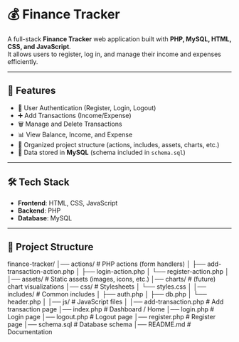 # 💰 Finance Tracker

A full-stack **Finance Tracker** web application built with **PHP, MySQL, HTML, CSS, and JavaScript**.  
It allows users to register, log in, and manage their income and expenses efficiently.

---

## 🚀 Features
- 🔐 User Authentication (Register, Login, Logout)
- ➕ Add Transactions (Income/Expense)
- 🗑️ Manage and Delete Transactions
- 📊 View Balance, Income, and Expense
- 📂 Organized project structure (actions, includes, assets, charts, etc.)
- 💾 Data stored in **MySQL** (schema included in `schema.sql`)

---

## 🛠️ Tech Stack
- **Frontend**: HTML, CSS, JavaScript  
- **Backend**: PHP  
- **Database**: MySQL  

---

## 📂 Project Structure
finance-tracker/
│── actions/ # PHP actions (form handlers)
│ ├── add-transaction-action.php
│ ├── login-action.php
│ └── register-action.php
│
│── assets/ # Static assets (images, icons, etc.)
│── charts/ # (future) chart visualizations
│── css/ # Stylesheets
│ └── styles.css
│
│── includes/ # Common includes
│ ├── auth.php
│ ├── db.php
│ └── header.php
│
│── js/ # JavaScript files
│
│── add-transaction.php # Add transaction page
│── index.php # Dashboard / Home
│── login.php # Login page
│── logout.php # Logout page
│── register.php # Register page
│── schema.sql # Database schema
│── README.md # Documentation
